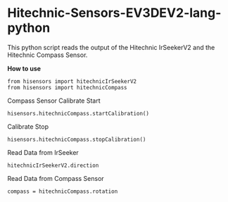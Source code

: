 # Hitechnic-Sensors-EV3DEV2-lang-python

This python script reads the output of the Hitechnic IrSeekerV2 and the Hitechnic Compass Sensor.

**How to use**
```
from hisensors import hitechnicIrSeekerV2
from hisensors import hitechnicCompass
```
Compass Sensor
Calibrate Start
```
hisensors.hitechnicCompass.startCalibration()
```

Calibrate Stop
```
hisensors.hitechnicCompass.stopCalibration()
```

Read Data from IrSeeker
```
hitechnicIrSeekerV2.direction
```
Read Data from Compass Sensor
```
compass = hitechnicCompass.rotation
```
